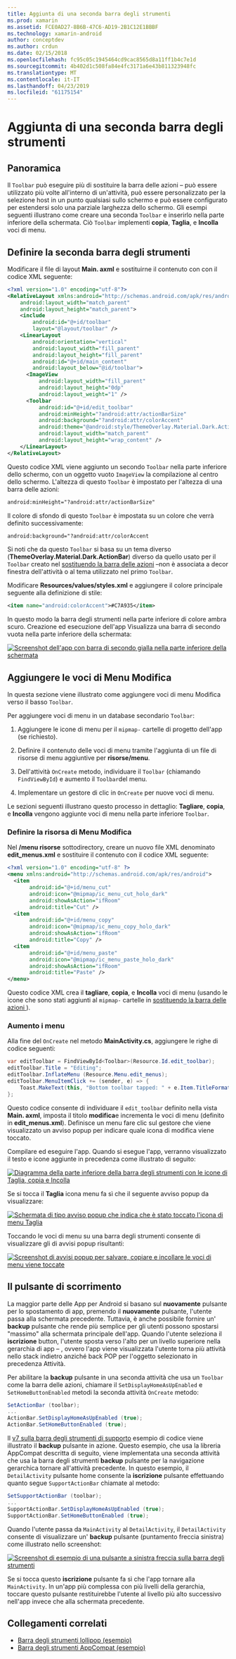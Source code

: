 ```yaml
---
title: Aggiunta di una seconda barra degli strumenti
ms.prod: xamarin
ms.assetid: FCE0AD27-8B6B-47C6-AD19-2B1C12E1BBBF
ms.technology: xamarin-android
author: conceptdev
ms.author: crdun
ms.date: 02/15/2018
ms.openlocfilehash: fc95c05c1945464cd9cac8565d8a11ff1b4c7e1d
ms.sourcegitcommit: 4b402d1c508fa84e4fc3171a6e43b811323948fc
ms.translationtype: MT
ms.contentlocale: it-IT
ms.lasthandoff: 04/23/2019
ms.locfileid: "61175154"
---
```

# <a name="adding-a-second-toolbar"></a>Aggiunta di una seconda barra degli strumenti


## <a name="overview"></a>Panoramica 

Il `Toolbar` può eseguire più di sostituire la barra delle azioni &ndash; può essere utilizzato più volte all'interno di un'attività, può essere personalizzato per la selezione host in un punto qualsiasi sullo schermo e può essere configurato per estendersi solo una parziale larghezza dello schermo. Gli esempi seguenti illustrano come creare una seconda `Toolbar` e inserirlo nella parte inferiore della schermata. Ciò `Toolbar` implementi **copia**, **Taglia**, e **Incolla** voci di menu. 


## <a name="define-the-second-toolbar"></a>Definire la seconda barra degli strumenti 

Modificare il file di layout **Main. axml** e sostituirne il contenuto con con il codice XML seguente:

```xml
<?xml version="1.0" encoding="utf-8"?>
<RelativeLayout xmlns:android="http://schemas.android.com/apk/res/android"
    android:layout_width="match_parent"
    android:layout_height="match_parent">
    <include
        android:id="@+id/toolbar"
        layout="@layout/toolbar" />
    <LinearLayout
        android:orientation="vertical"
        android:layout_width="fill_parent"
        android:layout_height="fill_parent"
        android:id="@+id/main_content"
        android:layout_below="@id/toolbar">
      <ImageView
          android:layout_width="fill_parent"
          android:layout_height="0dp"
          android:layout_weight="1" />
      <Toolbar
          android:id="@+id/edit_toolbar"
          android:minHeight="?android:attr/actionBarSize"
          android:background="?android:attr/colorAccent"
          android:theme="@android:style/ThemeOverlay.Material.Dark.ActionBar"
          android:layout_width="match_parent"
          android:layout_height="wrap_content" />
    </LinearLayout>
</RelativeLayout>
```

Questo codice XML viene aggiunto un secondo `Toolbar` nella parte inferiore dello schermo, con un oggetto vuoto `ImageView` la compilazione al centro dello schermo. L'altezza di questo `Toolbar` è impostato per l'altezza di una barra delle azioni: 

```xml
android:minHeight="?android:attr/actionBarSize"
```

Il colore di sfondo di questo `Toolbar` è impostata su un colore che verrà definito successivamente:

```xml
android:background="?android:attr/colorAccent
```

Si noti che da questo `Toolbar` si basa su un tema diverso (**ThemeOverlay.Material.Dark.ActionBar**) diverso da quello usato per il `Toolbar` creato nel [sostituendo la barra delle azioni](~/android/user-interface/controls/tool-bar/replacing-the-action-bar.md) &ndash;non è associata a decor finestra dell'attività o al tema utilizzato nel primo `Toolbar`.

Modificare **Resources/values/styles.xml** e aggiungere il colore principale seguente alla definizione di stile: 

```xml
<item name="android:colorAccent">#C7A935</item>
```

In questo modo la barra degli strumenti nella parte inferiore di colore ambra scuro. Creazione ed esecuzione dell'app Visualizza una barra di secondo vuota nella parte inferiore della schermata: 

[![Screenshot dell'app con barra di secondo gialla nella parte inferiore della schermata](adding-a-second-toolbar-images/01-second-toolbar-sml.png)](adding-a-second-toolbar-images/01-second-toolbar.png#lightbox)


 
## <a name="add-edit-menu-items"></a>Aggiungere le voci di Menu Modifica 

In questa sezione viene illustrato come aggiungere voci di menu Modifica verso il basso `Toolbar`. 

Per aggiungere voci di menu in un database secondario `Toolbar`: 

1.  Aggiungere le icone di menu per il `mipmap-` cartelle di progetto dell'app (se richiesto).

2.  Definire il contenuto delle voci di menu tramite l'aggiunta di un file di risorse di menu aggiuntive per **risorse/menu**. 

3.  Dell'attività `OnCreate` metodo, individuare il `Toolbar` (chiamando `FindViewById`) e aumento il `Toolbar`del menu.

4.  Implementare un gestore di clic in `OnCreate` per nuove voci di menu. 

Le sezioni seguenti illustrano questo processo in dettaglio: **Tagliare**, **copia**, e **Incolla** vengono aggiunte voci di menu nella parte inferiore `Toolbar`. 



### <a name="define-the-edit-menu-resource"></a>Definire la risorsa di Menu Modifica

Nel **/menu risorse** sottodirectory, creare un nuovo file XML denominato **edit_menus.xml** e sostituire il contenuto con il codice XML seguente:

```xml
<?xml version="1.0" encoding="utf-8" ?>
<menu xmlns:android="http://schemas.android.com/apk/res/android">
  <item
       android:id="@+id/menu_cut"
       android:icon="@mipmap/ic_menu_cut_holo_dark"
       android:showAsAction="ifRoom"
       android:title="Cut" />
  <item
       android:id="@+id/menu_copy"
       android:icon="@mipmap/ic_menu_copy_holo_dark"
       android:showAsAction="ifRoom"
       android:title="Copy" />
  <item
       android:id="@+id/menu_paste"
       android:icon="@mipmap/ic_menu_paste_holo_dark"
       android:showAsAction="ifRoom"
       android:title="Paste" />
</menu>
```

Questo codice XML crea il **tagliare**, **copia**, e **Incolla** voci di menu (usando le icone che sono stati aggiunti al `mipmap-` cartelle in [sostituendo la barra delle azioni ](~/android/user-interface/controls/tool-bar/replacing-the-action-bar.md)).



### <a name="inflate-the-menus"></a>Aumento i menu

Alla fine del `OnCreate` nel metodo **MainActivity.cs**, aggiungere le righe di codice seguenti: 

```csharp
var editToolbar = FindViewById<Toolbar>(Resource.Id.edit_toolbar);
editToolbar.Title = "Editing";
editToolbar.InflateMenu (Resource.Menu.edit_menus);
editToolbar.MenuItemClick += (sender, e) => {
    Toast.MakeText(this, "Bottom toolbar tapped: " + e.Item.TitleFormatted, ToastLength.Short).Show();
};
```

Questo codice consente di individuare il `edit_toolbar` definito nella vista **Main. axml**, imposta il titolo **modifica**e incrementa le voci di menu (definito in **edit_menus.xml**). Definisce un menu fare clic sul gestore che viene visualizzato un avviso popup per indicare quale icona di modifica viene toccato. 

Compilare ed eseguire l'app. Quando si esegue l'app, verranno visualizzato il testo e icone aggiunte in precedenza come illustrato di seguito: 

[![Diagramma della parte inferiore della barra degli strumenti con le icone di Taglia, copia e Incolla](adding-a-second-toolbar-images/02-bottom-toolbar-sml.png)](adding-a-second-toolbar-images/02-bottom-toolbar.png#lightbox)

Se si tocca il **Taglia** icona menu fa sì che il seguente avviso popup da visualizzare: 

[![Schermata di tipo avviso popup che indica che è stato toccato l'icona di menu Taglia](adding-a-second-toolbar-images/03-bottom-tapped-sml.png)](adding-a-second-toolbar-images/03-bottom-tapped.png#lightbox)

Toccando le voci di menu su una barra degli strumenti consente di visualizzare gli di avvisi popup risultanti: 

[![Screenshot di avvisi popup per salvare, copiare e incollare le voci di menu viene toccate](adding-a-second-toolbar-images/04-menu-action-sml.png)](adding-a-second-toolbar-images/04-menu-action.png#lightbox)



## <a name="the-up-button"></a>Il pulsante di scorrimento 

La maggior parte delle App per Android si basano sul **nuovamente** pulsante per lo spostamento di app, premendo il **nuovamente** pulsante, l'utente passa alla schermata precedente.
Tuttavia, è anche possibile fornire un' **backup** pulsante che rende più semplice per gli utenti possono spostarsi "massimo" alla schermata principale dell'app. Quando l'utente seleziona il **iscrizione** button, l'utente sposta verso l'alto per un livello superiore nella gerarchia di app &ndash; , ovvero l'app viene visualizzata l'utente torna più attività nello stack indietro anziché back POP per l'oggetto selezionato in precedenza Attività. 

Per abilitare la **backup** pulsante in una seconda attività che usa un `Toolbar` come la barra delle azioni, chiamare il `SetDisplayHomeAsUpEnabled` e `SetHomeButtonEnabled` metodi la seconda attività `OnCreate` metodo:

```csharp
SetActionBar (toolbar);
...
ActionBar.SetDisplayHomeAsUpEnabled (true);
ActionBar.SetHomeButtonEnabled (true);
```

Il [v7 sulla barra degli strumenti di supporto](https://developer.xamarin.com/samples/monodroid/Supportv7/AppCompat/Toolbar/) esempio di codice viene illustrato il **backup** pulsante in azione. Questo esempio, che usa la libreria AppCompat descritta di seguito, viene implementata una seconda attività che usa la barra degli strumenti **backup** pulsante per la navigazione gerarchica tornare all'attività precedente. In questo esempio, il `DetailActivity` pulsante home consente la **iscrizione** pulsante effettuando quanto segue `SupportActionBar` chiamate al metodo: 

```csharp
SetSupportActionBar (toolbar);
...
SupportActionBar.SetDisplayHomeAsUpEnabled (true);
SupportActionBar.SetHomeButtonEnabled (true);
```

Quando l'utente passa da `MainActivity` al `DetailActivity`, il `DetailActivity` consente di visualizzare un' **backup** pulsante (puntamento freccia sinistra) come illustrato nello screenshot:

[![Screenshot di esempio di una pulsante a sinistra freccia sulla barra degli strumenti](adding-a-second-toolbar-images/05-up-button-sml.png)](adding-a-second-toolbar-images/05-up-button.png#lightbox)

Se si tocca questo **iscrizione** pulsante fa sì che l'app tornare alla `MainActivity`. In un'app più complessa con più livelli della gerarchia, toccare questo pulsante restituirebbe l'utente al livello più alto successivo nell'app invece che alla schermata precedente. 



## <a name="related-links"></a>Collegamenti correlati

- [Barra degli strumenti lollipop (esempio)](https://developer.xamarin.com/samples/monodroid/android5.0/Toolbar/)
- [Barra degli strumenti AppCompat (esempio)](https://developer.xamarin.com/samples/monodroid/Supportv7/AppCompat/Toolbar/)
